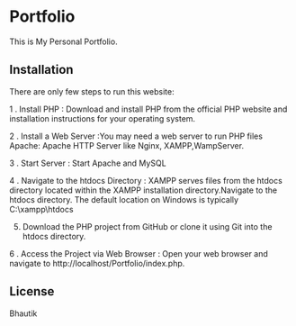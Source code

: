 # Portfolio

This is My Personal Portfolio.

## Installation

There are only few steps to run this website:

1 . Install PHP : Download and install PHP from the official PHP website and installation instructions for your operating system.

2 . Install a Web Server :You may need a web server to run PHP files Apache: Apache HTTP Server like  Nginx, XAMPP,WampServer.

3 . Start Server : Start Apache and MySQL

4 . Navigate to the htdocs Directory : XAMPP serves files from the htdocs directory located within the XAMPP installation directory.Navigate to the htdocs directory. The default location on Windows is typically C:\xampp\htdocs

5. Download the PHP project from GitHub or clone it using Git into the htdocs directory.

6 . Access the Project via Web Browser : Open your web browser and navigate to http://localhost/Portfolio/index.php.

## License

Bhautik
